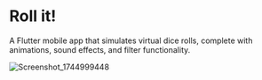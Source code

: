 # Roll it!

A Flutter mobile app that simulates virtual dice rolls, complete with animations, sound effects, and filter functionality.

![Screenshot_1744999448](https://github.com/user-attachments/assets/f95674da-bc76-40c9-a201-836b641fe3d2)
